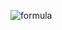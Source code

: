![formula](https://render.githubusercontent.com/render/math?math=\begin{aligned}%20\nu%20%26%20\sim%20\sum_{i=1}^{K}%20\pi_{i}%20\operatorname{logistic}\left(\mu_{i},%20s_{i}\right)%20\\%20P(x%20\mid%20\pi,%20\mu,%20s)%20%26=\sum_{i=1}^{K}%20\pi_{i}\left[\sigma\left(\left(x%2B0.5-\mu_{i}\right)%20/%20s_{i}\right)-\sigma\left(\left(x-0.5-\mu_{i}\right)%20/%20s_{i}\right)\right]%20\end{aligned})
